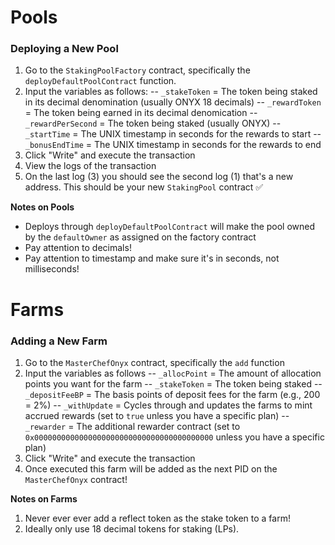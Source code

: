 # Pools
### Deploying a New Pool
1. Go to the `StakingPoolFactory` contract, specifically the `deployDefaultPoolContract` function.
2. Input the variables as follows:
-- `_stakeToken` = The token being staked in its decimal denomination (usually ONYX 18 decimals)
-- `_rewardToken` = The token being earned in its decimal denomication
-- `_rewardPerSecond` = The token being staked (usually ONYX)
-- `_startTime` = The UNIX timestamp in seconds for the rewards to start
-- `_bonusEndTime` = The UNIX timestamp in seconds for the rewards to end
3. Click "Write" and execute the transaction
4. View the logs of the transaction
5. On the last log (3) you should see the second log (1) that's a new address. This should be your new `StakingPool` contract ✅

**Notes on Pools**
- Deploys through `deployDefaultPoolContract` will make the pool owned by the `defaultOwner` as assigned on the factory contract
- Pay attention to decimals!
- Pay attention to timestamp and make sure it's in seconds, not milliseconds!

# Farms
### Adding a New Farm
1. Go to the `MasterChefOnyx` contract, specifically the `add` function
2. Input the variables as follows
-- `_allocPoint` = The amount of allocation points you want for the farm
-- `_stakeToken` = The token being staked 
-- `_depositFeeBP` = The basis points of deposit fees for the farm (e.g., 200 = 2%)
-- `_withUpdate` = Cycles through and updates the farms to mint accrued rewards (set to `true` unless you have a specific plan)
-- `_rewarder` = The additional rewarder contract (set to `0x0000000000000000000000000000000000000000` unless you have a specific plan)
3. Click "Write" and execute the transaction
4. Once executed this farm will be added as the next PID on the `MasterChefOnyx` contract!

**Notes on Farms**
1. Never ever ever add a reflect token as the stake token to a farm!
2. Ideally only use 18 decimal tokens for staking (LPs).